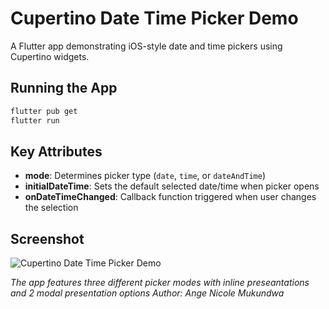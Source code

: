 # Cupertino Date Time Picker Demo

A Flutter app demonstrating iOS-style date and time pickers using Cupertino widgets.

## Running the App

```bash
flutter pub get
flutter run
```

## Key Attributes

- **mode**: Determines picker type (`date`, `time`, or `dateAndTime`)
- **initialDateTime**: Sets the default selected date/time when picker opens
- **onDateTimeChanged**: Callback function triggered when user changes the selection

## Screenshot

![Cupertino Date Time Picker Demo](screenshot.png)

*The app features three different picker modes with inline preseantations and 2 modal presentation options*
*Author: Ange Nicole Mukundwa*
